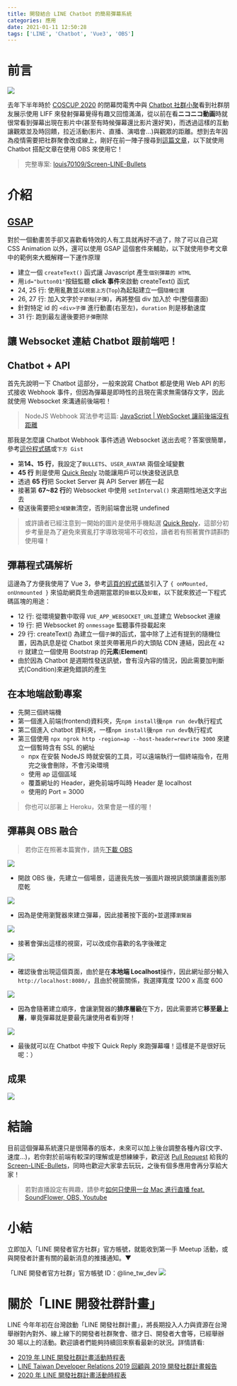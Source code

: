 ```yaml
---
title: 開發結合 LINE Chatbot 的簡易彈幕系統
categories: 應用
date: 2021-01-11 12:50:28
tags: ['LINE', 'Chatbot', 'Vue3', 'OBS']
---
```


<style>
  section.compact {
    font-size: 150%  
  }
  img[alt~="center"] {
    display: block;
    margin: 0 auto;
  }
</style>

# 前言

![](https://nijialin.com/images/2021/bullets/bullets-sample1.gif)

去年下半年時於 [COSCUP 2020](https://coscup.org/2020/) 的閉幕閃電秀中與 [Chatbot 社群小聚](https://github.com/Chatbot-Taiwan/meetups/blob/master/taipei/2020.md#chatbot-meetup-23-at-onramp-studio)看到社群朋友展示使用 LIFF 來發射彈幕覺得有趣又回憶滿滿，從以前在看**ニコニコ動画**時就很常看到彈幕出現在影片中(甚至有時候彈幕還比影片還好笑)，而透過這樣的互動讓觀眾並及時回饋，拉近活動(影片、直播、演唱會...)與觀眾的距離。想到去年因為疫情需要把社群聚會改成線上，剛好在前一陣子搜尋到[這篇文章](https://qiita.com/youtoy/items/051dc658025a3b21c7f0)，以下就使用 Chatbot 搭配文章在使用 OBS 來使用它！

<!-- more -->

> 完整專案: [louis70109/Screen-LINE-Bullets](https://github.com/louis70109/Screen-LINE-Bullets)

# 介紹

## [GSAP](https://greensock.com/docs/v3/Installation)

對於一個動畫苦手卻又喜歡看特效的人有工具就再好不過了，除了可以自己寫 CSS Animation 以外，還可以使用 GSAP 這個套件來輔助，以下就使用參考文章中的範例來大概解釋一下運作原理

<script src="https://gist.github.com/louis70109/886d43a4a5b8ca1a24429c147fa35baa.js"></script>

- 建立一個 `createText()` 函式讓 Javascript 產生`個別彈幕的 HTML`
- 用`id="button01"`按鈕監聽 **click 事件**來啟動 createText() 函式
- 24, 25 行: 使用亂數並以`視窗上方`(`Top`)為起點建立一個`隨機位置`
- 26, 27 行: 加入文字於`子節點`(`子彈`)，再將整個 div 加入於 <body> 中(整個畫面)
- 針對特定 id 的 `<div>子彈` 進行動畫(右至左)，`duration` 則是移動速度
- 31 行: 跑到最左邊後要把`子彈`刪除

## 讓 Websocket 連結 Chatbot 跟前端吧！

## Chatbot + API

首先先說明一下 Chatbot 這部分，一般來說寫 Chatbot 都是使用 Web API 的形式接收 Webhook 事件，但因為彈幕是即時性的且現在需求無需儲存文字，因此就使用 Websocket 來溝通前後端啦！

> NodeJS Webhook 寫法參考這篇: [JavaScript | WebSocket 讓前後端沒有距離](https://medium.com/enjoy-life-enjoy-coding/javascript-websocket-%E8%AE%93%E5%89%8D%E5%BE%8C%E7%AB%AF%E6%B2%92%E6%9C%89%E8%B7%9D%E9%9B%A2-34536c333e1b)

那我是怎麼讓 Chatbot Webhook 事件透過 Websocket 送出去呢？答案很簡單，參考[這份程式碼](https://github.com/louis70109/Screen-LINE-Bullets/blob/master/chatbot/index.js)或`下方 Gist`

- 第**14、15 行**，我設定了`BULLETS`、`USER_AVATAR` 兩個全域變數
- **45 行** 則是使用 [Quick Reply](https://developers.line.biz/en/docs/messaging-api/using-quick-reply/) 功能讓用戶可以快速發送訊息
- 透過 **65 行**把 Socket Server 與 API Server 綁在一起
- 接著第 **67~82 行**的 Websocket 中使用 `setInterval()` 來週期性地送文字出去
- 發送後需要把`全域變數`清空，否則前端會出現 undefined

<script src="https://gist.github.com/louis70109/fa0ae938a4b6f141e95191ff910a959e.js"></script>

> 或許讀者已經注意到一開始的圖片是使用手機點選 [Quick Reply](https://developers.line.biz/en/docs/messaging-api/using-quick-reply/)，這部分初步考量是為了避免來賓亂打字導致現場不可收拾，讀者若有照著實作請斟酌使用囉！

## 彈幕程式碼解析

這邊為了方便我使用了 Vue 3，參考[這頁的程式碼](https://github.com/louis70109/Screen-LINE-Bullets/blob/master/frontend/src/components/Barrage.vue)並引入了 `{ onMounted, onUnmounted }` 來協助網頁生命週期當眾的`掛載`以及`卸載`，以下就來敘述一下程式碼區塊的用途：

- 12 行: 從環境變數中取得 `VUE_APP_WEBSOCKET_URL`並建立 Websocket 連線
- 19 行: 把 Websocket 的 `onmessage` 監聽事件掛載起來
- 29 行: createText() 為建立一個`子彈`的函式，當中除了上述有提到的隨機位置，因為訊息是從 Chatbot 來並夾帶著用戶的大頭貼 CDN 連結，因此在 `42 行` 就建立一個使用 Bootstrap 的**元素**(**Element**)
- 由於因為 Chatbot 是週期性發送訊號，會有沒內容的情況，因此需要加判斷式(Condition)來避免錯誤的產生

## 在本地端啟動專案

- 先開三個終端機
- 第一個進入前端(frontend)資料夾，先`npm install`後`npm run dev`執行程式
- 第二個進入 chatbot 資料夾，一樣`npm install`後`npm run dev`執行程式
- 第三個使用 `npx ngrok http -region=ap --host-header=rewrite 3000` 來建立一個暫時含有 SSL 的網址
  - npx 在安裝 NodeJS 時就安裝的工具，可以遠端執行一個終端指令，在用完之後會刪除，不會污染環境
  - 使用 ap 這個區域
  - 覆蓋網址的 Header，避免前端呼叫時 Header 是 localhost
  - 使用的 Port = 3000

> 你也可以部署上 Heroku，效果會是一樣的喔！

## 彈幕與 OBS 融合

> 若你正在照著本篇實作，請先[下載 OBS](https://obsproject.com/download)

![](https://nijialin.com/images/2021/bullets/1.png)

- 開啟 OBS 後，先建立一個場景，這邊我先放一張圖片跟視訊鏡頭讓畫面別那麼乾

![](https://nijialin.com/images/2021/bullets/2.png)

- 因為是使用瀏覽器來建立彈幕，因此接著按下面的`+`並選擇`瀏覽器`

![](https://nijialin.com/images/2021/bullets/3.png)

- 接著會彈出這樣的視窗，可以改成你喜歡的名字後確定

![](https://nijialin.com/images/2021/bullets/4.png)

- 確認後會出現這個頁面，由於是在**本地端 Localhost**操作，因此網址部分輸入`http://localhost:8080/`，且由於視窗關係，我選擇寬度 1200 x 高度 600

![](https://nijialin.com/images/2021/bullets/5.png)

- 因為會隨著建立順序，會讓瀏覽器的**排序層級**在下方，因此需要將它**移至最上層**，畢竟彈幕就是要最先讓使用者看到呀！

![](https://nijialin.com/images/2021/bullets/6.png)

- 最後就可以在 Chatbot 中按下 Quick Reply 來跑彈幕囉！這樣是不是很好玩呢：）

## 成果

![](https://nijialin.com/images/2021/bullets/bullets-sample1.gif)

# 結論

目前這個彈幕系統還只是很陽春的版本，未來可以加上後台調整各種內容(文字、速度...)，若你對於前端有較深的理解或是想練練手，歡迎送 [Pull Request](https://github.com/louis70109/Screen-LINE-Bullets/pulls) 給我的 [Screen-LINE-Bullets](https://github.com/louis70109/Screen-LINE-Bullets)，同時也歡迎大家拿去玩玩，之後有個多應用會再分享給大家！

> 若對直播設定有興趣，請參考[如何只使用一台 Mac 進行直播 feat. SoundFlower, OBS, Youtube](https://nijialin.com/2020/11/29/mac-stream-soundflower/)

# 小結

立即加入「LINE 開發者官方社群」官方帳號，就能收到第一手 Meetup 活動，或與開發者計畫有關的最新消息的推播通知。▼

「LINE 開發者官方社群」官方帳號 ID：@line_tw_dev
![](https://www.evanlin.com/images/2020/line-tw-dev-qr.png)

# 關於「LINE 開發社群計畫」

LINE 今年年初在台灣啟動「LINE 開發社群計畫」，將長期投入人力與資源在台灣舉辦對內對外、線上線下的開發者社群聚會、徵才日、開發者大會等，已經舉辦 30 場以上的活動。歡迎讀者們能夠持續回來察看最新的狀況。詳情請看:

- [2019 年 LINE 開發社群計畫活動時程表](https://engineering.linecorp.com/zh-hant/blog/line-taiwan-developer-relations-2019-plan/)
- [LINE Taiwan Developer Relations 2019 回顧與 2019 開發社群計畫報告](https://engineering.linecorp.com/zh-hant/blog/line-taiwan-developer-relations-2019/)
- [2020 年 LINE 開發社群計畫活動時程表](https://engineering.linecorp.com/zh-hant/blog/2020-line-tw-devrel/)
